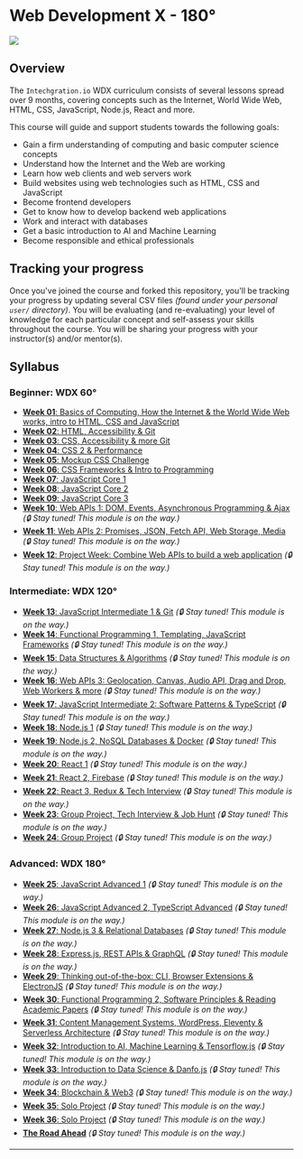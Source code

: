 # Web Development X - 180°

![](assets/syllabus.jpg)

## Overview 

  The `Intechgration.io` WDX curriculum consists of several lessons spread over 9 months, covering concepts such as the Internet, World Wide Web, HTML, CSS, JavaScript, Node.js, React and more.

  This course will guide and support students towards the following goals:

  - Gain a firm understanding of computing and basic computer science concepts
  - Understand how the Internet and the Web are working
  - Learn how web clients and web servers work
  - Build websites using web technologies such as HTML, CSS and JavaScript
  - Become frontend developers
  - Get to know how to develop backend web applications
  - Work and interact with databases
  - Get a basic introduction to AI and Machine Learning
  - Become responsible and ethical professionals 

## Tracking your progress

  Once you've joined the course and forked this repository, you'll be tracking your progress by updating several CSV files _(found under your personal `user/` directory)_. You will be evaluating (and re-evaluating) your level of knowledge for each particular concept and self-assess your skills throughout the course. You will be sharing your progress with your instructor(s) and/or mentor(s).

## Syllabus

### Beginner: WDX 60°

  - [**Week 01**: Basics of Computing, How the Internet & the World Wide Web works, intro to HTML, CSS and JavaScript](week01/index.md)
  - [**Week 02**: HTML, Accessibility & Git](week02/index.md)
  - [**Week 03**: CSS, Accessibility & more Git](week03/index.md)
  - [**Week 04**: CSS 2 & Performance](week04/index.md)
  - [**Week 05**: Mockup CSS Challenge](week05/index.md)
  - [**Week 06**: CSS Frameworks & Intro to Programming](week06/index.md)
  - [**Week 07**: JavaScript Core 1](week07/index.md)
  - [**Week 08**: JavaScript Core 2](week08/index.md)
  - [**Week 09**: JavaScript Core 3](week09/index.md)
  - [**Week 10**: Web APIs 1: DOM, Events, Asynchronous Programming & Ajax](#week10/index.md) _(🔒 Stay tuned! This module is on the way.)_
  - [**Week 11**: Web APIs 2: Promises, JSON, Fetch API, Web Storage, Media](#week11/index.md) _(🔒 Stay tuned! This module is on the way.)_
  - [**Week 12**: Project Week: Combine Web APIs to build a web application](#week12/index.md) _(🔒 Stay tuned! This module is on the way.)_

### Intermediate: WDX 120°

  - [**Week 13**: JavaScript Intermediate 1 & Git](#week13/index.md) _(🔒 Stay tuned! This module is on the way.)_
  - [**Week 14**: Functional Programming 1, Templating, JavaScript Frameworks](#week14/index.md) _(🔒 Stay tuned! This module is on the way.)_
  - [**Week 15**: Data Structures & Algorithms](#week15/index.md) _(🔒 Stay tuned! This module is on the way.)_
  - [**Week 16**: Web APIs 3: Geolocation, Canvas, Audio API, Drag and Drop, Web Workers & more](#week16/index.md) _(🔒 Stay tuned! This module is on the way.)_
  - [**Week 17**: JavaScript Intermediate 2: Software Patterns & TypeScript](#week17/index.md) _(🔒 Stay tuned! This module is on the way.)_
  - [**Week 18**: Node.js 1](#week18/index.md) _(🔒 Stay tuned! This module is on the way.)_
  - [**Week 19**: Node.js 2, NoSQL Databases & Docker](#week19/index.md) _(🔒 Stay tuned! This module is on the way.)_
  - [**Week 20**: React 1](#week20/index.md) _(🔒 Stay tuned! This module is on the way.)_
  - [**Week 21**: React 2, Firebase](#week21/index.md) _(🔒 Stay tuned! This module is on the way.)_
  - [**Week 22**: React 3, Redux & Tech Interview](#week22/index.md) _(🔒 Stay tuned! This module is on the way.)_
  - [**Week 23**: Group Project, Tech Interview & Job Hunt](#week23/index.md) _(🔒 Stay tuned! This module is on the way.)_
  - [**Week 24**: Group Project](#week24/index.md) _(🔒 Stay tuned! This module is on the way.)_

### Advanced: WDX 180°

  - [**Week 25**: JavaScript Advanced 1](#week25/index.md) _(🔒 Stay tuned! This module is on the way.)_
  - [**Week 26**: JavaScript Advanced 2, TypeScript Advanced](#week26/index.md) _(🔒 Stay tuned! This module is on the way.)_
  - [**Week 27**: Node.js 3 & Relational Databases](#week27/index.md) _(🔒 Stay tuned! This module is on the way.)_
  - [**Week 28**: Express.js, REST APIs & GraphQL](#week28/index.md) _(🔒 Stay tuned! This module is on the way.)_
  - [**Week 29**: Thinking out-of-the-box: CLI, Browser Extensions & ElectronJS](#week29/index.md) _(🔒 Stay tuned! This module is on the way.)_
  - [**Week 30**: Functional Programming 2, Software Principles & Reading Academic Papers](#week30/index.md) _(🔒 Stay tuned! This module is on the way.)_
  - [**Week 31**: Content Management Systems, WordPress, Eleventy & Serverless Architecture](#week31/index.md) _(🔒 Stay tuned! This module is on the way.)_
  - [**Week 32**: Introduction to AI, Machine Learning & Tensorflow.js](#week32/index.md) _(🔒 Stay tuned! This module is on the way.)_
  - [**Week 33**: Introduction to Data Science & Danfo.js](#week33/index.md) _(🔒 Stay tuned! This module is on the way.)_
  - [**Week 34**: Blockchain & Web3](#week34/index.md) _(🔒 Stay tuned! This module is on the way.)_
  - [**Week 35**: Solo Project](#week35/index.md) _(🔒 Stay tuned! This module is on the way.)_
  - [**Week 36**: Solo Project](#week36/index.md) _(🔒 Stay tuned! This module is on the way.)_
  - [**The Road Ahead**](#week37/index.md) _(🔒 Stay tuned! This module is on the way.)_

---

